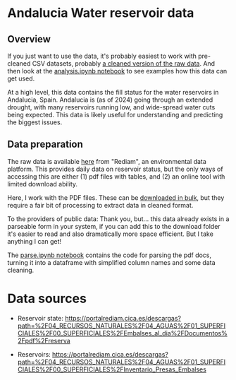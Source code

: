 # Andalucia Water reservoir data

## Overview

If you just want to use the data, it's probably easiest to work with pre-cleaned CSV datasets,
probably [a cleaned version of the raw data](data/datasets/monthly_corrected.csv). And then look
at the [analysis.ipynb notebook](./docs/analysis.ipynb) to see examples how this data can get used.

At a high level, this data contains the fill status for the water reservoirs in Andalucia, Spain.
Andalucia is (as of 2024) going through an extended drought, with many reservoirs running low,
and wide-spread water cuts being expected. This data is likely useful for understanding and predicting
the biggest issues.

## Data preparation

The raw data is available [here](https://portalrediam.cica.es/geonetwork/srv/spa/catalog.search#/metadata/a730254e-b0b3-43f2-a8b1-81332b99c409) from 
"Rediam", an environmental data platform. This provides daily data on reservoir status, but the only ways of accessing this
are either (1) pdf files with tables, and (2) an online tool with limited download ability.

Here, I work with the PDF files. These can be [downloaded in bulk](https://portalrediam.cica.es/descargas?path=%2F04_RECURSOS_NATURALES%2F04_AGUAS%2F01_SUPERFICIALES%2F00_SUPERFICIALES%2FEmbalses_al_dia%2FDocumentos%2Fpdf%2Freserva), but they require a fair bit of processing to extract data in cleaned format.

To the providers of public data: Thank you, but... this data already exists in a parseable form in your system, if you can add this to the download folder it's easier to read and also dramatically more space efficient. 
But I take anything I can get!

The [parse.ipynb notebook](parse.ipynb) contains the code for parsing the pdf docs, turning it into a dataframe with simplified column names and some data cleaning.

# Data sources

- Reservoir state: https://portalrediam.cica.es/descargas?path=%2F04_RECURSOS_NATURALES%2F04_AGUAS%2F01_SUPERFICIALES%2F00_SUPERFICIALES%2FEmbalses_al_dia%2FDocumentos%2Fpdf%2Freserva

- Reservoirs: https://portalrediam.cica.es/descargas?path=%2F04_RECURSOS_NATURALES%2F04_AGUAS%2F01_SUPERFICIALES%2F00_SUPERFICIALES%2FInventario_Presas_Embalses